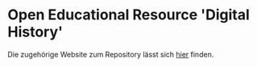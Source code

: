 # Open Educational Resource 'Digital History'

Die zugehörige Website zum Repository lässt sich [hier](https://dh-erfurt.github.io/digital-history/home.html) finden.
